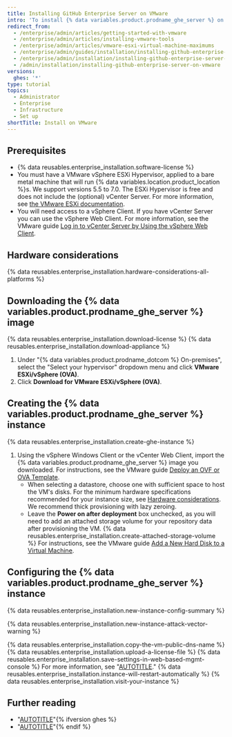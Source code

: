 ```yaml
---
title: Installing GitHub Enterprise Server on VMware
intro: 'To install {% data variables.product.prodname_ghe_server %} on VMware, you must download the VMware vSphere client, and then download and deploy the {% data variables.product.prodname_ghe_server %} software.'
redirect_from:
  - /enterprise/admin/articles/getting-started-with-vmware
  - /enterprise/admin/articles/installing-vmware-tools
  - /enterprise/admin/articles/vmware-esxi-virtual-machine-maximums
  - /enterprise/admin/guides/installation/installing-github-enterprise-on-vmware
  - /enterprise/admin/installation/installing-github-enterprise-server-on-vmware
  - /admin/installation/installing-github-enterprise-server-on-vmware
versions:
  ghes: '*'
type: tutorial
topics:
  - Administrator
  - Enterprise
  - Infrastructure
  - Set up
shortTitle: Install on VMware
---
```

## Prerequisites

* {% data reusables.enterprise_installation.software-license %}
* You must have a VMware vSphere ESXi Hypervisor, applied to a bare metal machine that will run {% data variables.location.product_location %}s. We support versions 5.5 to 7.0. The ESXi Hypervisor is free and does not include the (optional) vCenter Server. For more information, see [the VMware ESXi documentation](https://www.vmware.com/products/esxi-and-esx.html).
* You will need access to a vSphere Client. If you have vCenter Server you can use the vSphere Web Client. For more information, see the VMware guide [Log in to vCenter Server by Using the vSphere Web Client](https://docs.vmware.com/en/VMware-vSphere/6.5/com.vmware.vsphere.install.doc/GUID-CE128B59-E236-45FF-9976-D134DADC8178.html).

## Hardware considerations

{% data reusables.enterprise_installation.hardware-considerations-all-platforms %}

## Downloading the {% data variables.product.prodname_ghe_server %} image

{% data reusables.enterprise_installation.download-license %}
{% data reusables.enterprise_installation.download-appliance %}
1. Under "{% data variables.product.prodname_dotcom %} On-premises", select the "Select your hypervisor" dropdown menu and click **VMware ESXi/vSphere (OVA)**.
1. Click **Download for VMware ESXi/vSphere (OVA)**.

## Creating the {% data variables.product.prodname_ghe_server %} instance

{% data reusables.enterprise_installation.create-ghe-instance %}

1. Using the vSphere Windows Client or the vCenter Web Client, import the {% data variables.product.prodname_ghe_server %} image you downloaded. For instructions, see the VMware guide [Deploy an OVF or OVA Template](https://docs.vmware.com/en/VMware-vSphere/6.5/com.vmware.vsphere.vm_admin.doc/GUID-17BEDA21-43F6-41F4-8FB2-E01D275FE9B4.html).
    * When selecting a datastore, choose one with sufficient space to host the VM's disks. For the minimum hardware specifications recommended for your instance size, see [Hardware considerations](#hardware-considerations). We recommend thick provisioning with lazy zeroing.
    * Leave the **Power on after deployment** box unchecked, as you will need to add an attached storage volume for your repository data after provisioning the VM.
{% data reusables.enterprise_installation.create-attached-storage-volume %} For instructions, see the VMware guide [Add a New Hard Disk to a Virtual Machine](https://docs.vmware.com/en/VMware-vSphere/6.5/com.vmware.vsphere.vm_admin.doc/GUID-F4917C61-3D24-4DB9-B347-B5722A84368C.html).

## Configuring the {% data variables.product.prodname_ghe_server %} instance

{% data reusables.enterprise_installation.new-instance-config-summary %}

{% data reusables.enterprise_installation.new-instance-attack-vector-warning %}

{% data reusables.enterprise_installation.copy-the-vm-public-dns-name %}
{% data reusables.enterprise_installation.upload-a-license-file %}
{% data reusables.enterprise_installation.save-settings-in-web-based-mgmt-console %} For more information, see "[AUTOTITLE](/admin/configuration/configuring-your-enterprise)."
{% data reusables.enterprise_installation.instance-will-restart-automatically %}
{% data reusables.enterprise_installation.visit-your-instance %}

## Further reading

* "[AUTOTITLE](/admin/overview/system-overview)"{% ifversion ghes %}
* "[AUTOTITLE](/admin/overview/about-upgrades-to-new-releases)"{% endif %}

